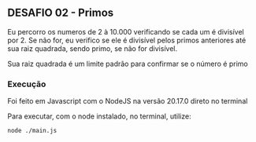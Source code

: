 ## DESAFIO 02 - Primos

Eu percorro os numeros de 2 à 10.000 verificando se cada um é divisível por 2.
Se não for, eu verifico se ele é divisível pelos primos anteriores até sua raiz quadrada, sendo primo, se não for divisível.

Sua raiz quadrada é um limite padrão para confirmar se o número é primo

### Execução

Foi feito em Javascript com o NodeJS na versão 20.17.0 direto no terminal

Para executar, com o node instalado, no terminal, utilize:
```shell
node ./main.js
```
